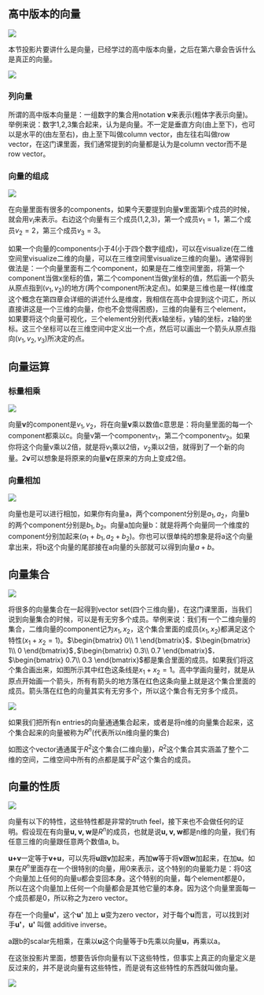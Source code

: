 ## 高中版本的向量

![](res/chapter3-1.png)


本节投影片要讲什么是向量，已经学过的高中版本向量，之后在第六章会告诉什么是真正的向量。

![](res/chapter3-2.png)

### 列向量

所谓的高中版本向量是：一组数字的集合用notation **v**来表示(粗体字表示向量)。举例来说：数字1,2,3集合起来，认为是向量。不一定是垂直方向(由上至下)，也可以是水平的(由左至右)，由上至下叫做column vector，由左往右叫做row vector，在这门课里面，我们通常提到的向量都是认为是column vector而不是row vector。

### 向量的组成

![](res/chapter3-3.png)


在向量里面有很多的components，如果今天要提到向量**v**里面第i个成员的时候，就会用$v_i$来表示。右边这个向量有三个成员(1,2,3)，第一个成员$v_1=1$，第二个成员$v_2=2$，第三个成员$v_3=3$。

如果一个向量的components小于4(小于四个数字组成)，可以在visualize(在二维空间里visualize二维的向量，可以在三维空间里visualize三维的向量)。通常得到做法是：一个向量里面有二个component，如果是在二维空间里面，将第一个component当做x坐标的值，第二个component当做y坐标的值，然后画一个箭头从原点指到($v_1,v_2$)的地方(两个component所决定点)。如果是三维也是一样(维度这个概念在第四章会详细的讲述什么是维度，我相信在高中会提到这个词汇，所以直接讲这是一个三维的向量，你也不会觉得困惑)，三维的向量有三个element，如果要将这个向量可视化，三个element分别代表x轴坐标，y轴的坐标，z轴的坐标。这三个坐标可以在三维空间中定义出一个点，然后可以画出一个箭头从原点指向($v_1,v_2,v_3$)所决定的点。

## 向量运算
### 标量相乘

![](res/chapter3-4.png)

向量**v**的component是$v_1,v_2$，将在向量**v**乘以数值c意思是：将向量里面的每一个component都乘以c。向量v第一个component$v_1$，第二个component$v_2$。如果你将这个向量v乘以2倍，就是将$v_1$乘以2倍，$v_2$乘以2倍，就得到了一个新的向量。2****v****可以想象是将原来的向量**v**在原来的方向上变成2倍。

### 向量相加

![](res/chapter3-5.png)

向量也是可以进行相加，如果你有向量a，两个component分别是$a_1,a_2$，向量b的两个component分别是$b_1,b_2$。向量a加向量b：就是将两个向量同一个维度的component分别加起来($a_1+b_1, a_2+b_2$)。你也可以很单纯的想象是将a这个向量拿出来，将b这个向量的尾部接在a向量的头部就可以得到向量$a+b$。


## 向量集合

![](res/chapter3-6.png)


将很多的向量集合在一起得到vector set(四个三维向量)，在这门课里面，当我们说到向量集合的时候，可以是有无穷多个成员。举例来说：我们有一个二维向量的集合，二维向量的component记为$x_1,x_2$，这个集合里面的成员($x_1,x_2$)都满足这个特性($x_1+x_2=1$)。$\begin{bmatrix}
0\\ 
1
\end{bmatrix}$`，`$\begin{bmatrix}
1\\ 
0
\end{bmatrix}$`,`$\begin{bmatrix}
0.3\\ 
0.7
\end{bmatrix}$`，`$\begin{bmatrix}
0.7\\ 
0.3
\end{bmatrix}$都是集合里面的成员。如果我们将这个集合画出来，如图所示其中红色这条线是$x_1+x_2=1$。高中学画向量时，就是从原点开始画一个箭头，所有有箭头的地方落在红色这条向量上就是这个集合里面的成员。箭头落在红色的向量其实有无穷多个，所以这个集合有无穷多个成员。

  
![](res/chapter3-7.png)

如果我们把所有n entries的向量通通集合起来，或者是将n维的向量集合起来，这个集合起来的向量被称为$R^n$(代表所以n维向量的集合)

如图这个vector通通属于$R^2$这个集合(二维向量)，$R^2$这个集合其实涵盖了整个二维的空间，二维空间中所有的点都是属于$R^2$这个集合的成员。 

## 向量的性质

![](res/chapter3-8.png)

向量有以下的特性，这些特性都是非常的truth feel，接下来也不会做任何的证明。假设现在有向量**u, v, w**是$R^n$的成员，也就是说**u, v, w**都是n维的向量，我们有任意三维的向量跟任意两个数值a, b。

**u+v**一定等于**v+u**，可以先将**u**跟**v**加起来，再加**w**等于将**v**跟**w**加起来，在加**u**。如果在$R^n$里面存在一个很特别的向量，用0来表示，这个特别的向量能力是：将0这个向量加上任何的向量u都会变回本身。这个特别的向量，每个element都是0，所以在这个向量加上任何一个向量都会是其他它量的本身。因为这个向量里面每一个成员都是0，所以称之为zero vector。

存在一个向量**u'**，这个**u'** 加上 **u**变为zero vector，对于每个**u**而言，可以找到对手**u'**，**u'** 叫做 additive inverse。


a跟b的scalar先相乘，在乘以**u**这个向量等于b先乘以向量**u**，再乘以a。


在这张投影片里面，想要告诉你向量有以下这些特性，但事实上真正的向量定义是反过来的，并不是说向量有这些特性，而是说有这些特性的东西就叫做向量。
 
![](res/chapter3-9.png)

